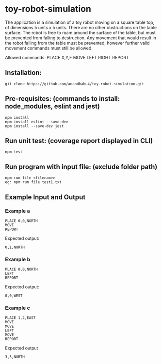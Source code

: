 # toy-robot-simulation
The application is a simulation of a toy robot moving on a square table top, of dimensions 5
units x 5 units. There are no other obstructions on the table surface. The robot is free to
roam around the surface of the table, but must be prevented from falling to destruction.
Any movement that would result in the robot falling from the table must be prevented,
however further valid movement commands must still be allowed.

Allowed commands:
PLACE X,Y,F
MOVE
LEFT
RIGHT
REPORT

Installation:
-----------
    git clone https://github.com/anandbabu4/toy-robot-simulation.git

Pre-requisites: (commands to install: node_modules, eslint and jest) 
-----------
    npm install
    npm install eslint --save-dev
    npm install --save-dev jest

Run unit test: (coverage report displayed in CLI)
-----------
    npm test

Run program with input file: (exclude folder path)
-----------
    npm run file <filename>
    eg: npm run file test1.txt

Example Input and Output
------------------------

### Example a

    PLACE 0,0,NORTH
    MOVE
    REPORT

Expected output:

    0,1,NORTH

### Example b

    PLACE 0,0,NORTH
    LEFT
    REPORT

Expected output:

    0,0,WEST

### Example c

    PLACE 1,2,EAST
    MOVE
    MOVE
    LEFT
    MOVE
    REPORT

Expected output

    3,3,NORTH